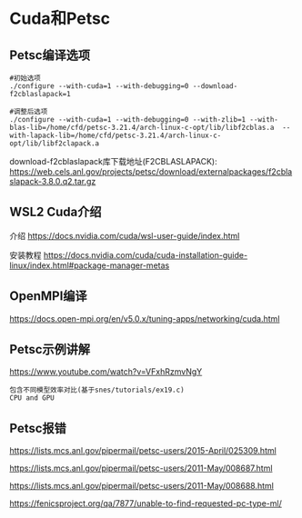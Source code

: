 # Cuda和Petsc

## Petsc编译选项
```
#初始选项
./configure --with-cuda=1 --with-debugging=0 --download-f2cblaslapack=1

#调整后选项
./configure --with-cuda=1 --with-debugging=0 --with-zlib=1 --with-blas-lib=/home/cfd/petsc-3.21.4/arch-linux-c-opt/lib/libf2cblas.a  --with-lapack-lib=/home/cfd/petsc-3.21.4/arch-linux-c-opt/lib/libf2clapack.a

```

download-f2cblaslapack库下载地址(F2CBLASLAPACK):
https://web.cels.anl.gov/projects/petsc/download/externalpackages/f2cblaslapack-3.8.0.q2.tar.gz

## WSL2 Cuda介绍

介绍
https://docs.nvidia.com/cuda/wsl-user-guide/index.html

安装教程
https://docs.nvidia.com/cuda/cuda-installation-guide-linux/index.html#package-manager-metas

## OpenMPI编译

https://docs.open-mpi.org/en/v5.0.x/tuning-apps/networking/cuda.html

## Petsc示例讲解

https://www.youtube.com/watch?v=VFxhRzmvNgY
```
包含不同模型效率对比(基于snes/tutorials/ex19.c)
CPU and GPU
```

## Petsc报错

https://lists.mcs.anl.gov/pipermail/petsc-users/2015-April/025309.html

https://lists.mcs.anl.gov/pipermail/petsc-users/2011-May/008687.html

https://lists.mcs.anl.gov/pipermail/petsc-users/2011-May/008688.html

https://fenicsproject.org/qa/7877/unable-to-find-requested-pc-type-ml/


